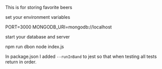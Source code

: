 This is for storing favorite beers

set your environment variables

PORT=3000
MONGODB_URI=mongodb://localhost

start your database and server

npm run dbon
node index.js

In package.json I added `--runInBand` to jest so that when testing all tests return in order.
